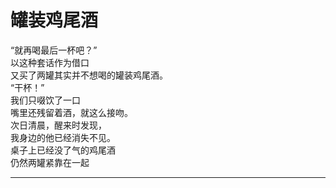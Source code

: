 # 罐装鸡尾酒

“就再喝最后一杯吧？”
\
以这种套话作为借口
\
又买了两罐其实并不想喝的罐装鸡尾酒。
\
“干杯！”
\
我们只啜饮了一口
\
嘴里还残留着酒，就这么接吻。
\
次日清晨，醒来时发现，
\
我身边的他已经消失不见。
\
桌子上已经没了气的鸡尾酒
\
仍然两罐紧靠在一起










---
